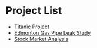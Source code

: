 # Project List
- [Titanic Project](Titanic/TitanicReport.md)
- [Edmonton Gas Pipe Leak Study](edmonton_gas_leak_study/EdmontonGasDistributionReport.md)
- [Stock Market Analysis](stock_analysis/stock_analysis_tools.md)
